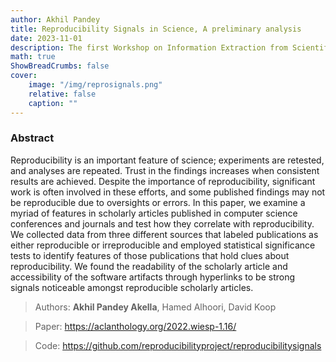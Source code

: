 ```yaml
---
author: Akhil Pandey
title: Reproducibility Signals in Science, A preliminary analysis 
date: 2023-11-01
description: The first Workshop on Information Extraction from Scientific Publications (WIESP), AACL-IJCNLP | ACL
math: true
ShowBreadCrumbs: false
cover:
    image: "/img/reprosignals.png"
    relative: false
    caption: ""
---
```


### Abstract
Reproducibility is an important feature of science; experiments are retested, and analyses are repeated. Trust in the findings increases when consistent results are achieved. Despite the importance of reproducibility, significant work is often involved in these efforts, and some published findings may not be reproducible due to oversights or errors. In this paper, we examine a myriad of features in scholarly articles published in computer science conferences and journals and test how they correlate with reproducibility. We collected data from three different sources that labeled publications as either reproducible or irreproducible and employed statistical significance tests to identify features of those publications that hold clues about reproducibility. We found the readability of the scholarly article and accessibility of the software artifacts through hyperlinks to be strong signals noticeable amongst reproducible scholarly articles.

> Authors: **Akhil Pandey Akella**, Hamed Alhoori, David Koop

> Paper: https://aclanthology.org/2022.wiesp-1.16/

> Code: https://github.com/reproducibilityproject/reproducibilitysignals
